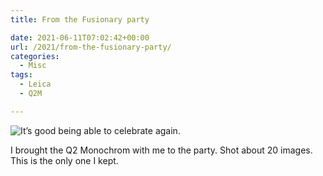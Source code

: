 ```yaml
---
title: From the Fusionary party

date: 2021-06-11T07:02:42+00:00
url: /2021/from-the-fusionary-party/
categories:
  - Misc
tags:
  - Leica
  - Q2M

---
```


![It&#8217;s good being able to celebrate again.](/img/2021/06/2021-06-10-New-Fusionarys-1st-Birthday-Q1000520.jpg "It&#8217;s good being able to celebrate again.")


I brought the Q2 Monochrom with me to the party. Shot about 20 images. This is the only one I kept.



 [1]: /img/2021/06/2021-06-10-New-Fusionarys-1st-Birthday-Q1000520.jpg